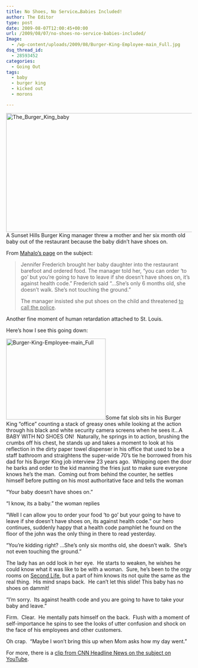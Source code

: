 ```yaml
---
title: No Shoes, No Service…Babies Included!
author: The Editor
type: post
date: 2009-08-07T12:00:45+00:00
url: /2009/08/07/no-shoes-no-service-babies-included/
Image:
  - /wp-content/uploads/2009/08/Burger-King-Employee-main_Full.jpg
dsq_thread_id:
  - 28593452
categories:
  - Going Out
tags:
  - baby
  - burger king
  - kicked out
  - morons

---
```

[<img class="aligncenter size-full wp-image-1286" title="The_Burger_King_baby" src="http://punchingkitty.com/wp-content/uploads/2009/08/The_Burger_King_baby.jpg" alt="The_Burger_King_baby" width="600" height="322" srcset="http://media.punchingkitty.com/wordpress/2009/08/The_Burger_King_baby.jpg 600w, http://media.punchingkitty.com/wordpress/2009/08/The_Burger_King_baby-300x161.jpg 300w" sizes="(max-width: 600px) 100vw, 600px" />][1]A Sunset Hills Burger King manager threw a mother and her six month old baby out of the restaurant because the baby didn&#8217;t have shoes on.

From [Mahalo&#8217;s page][2] on the subject:

> Jennifer Frederich brought her baby daughter into the restaurant barefoot and ordered food. The manager told her, &#8220;you can order &#8216;to go&#8217; but you&#8217;re going to have to leave if she doesn&#8217;t have shoes on, it&#8217;s against health code.&#8221; Frederich said &#8220;&#8230;She&#8217;s only 6 months old, she doesn&#8217;t walk. She&#8217;s not touching the ground.&#8221;
> 
> The manager insisted she put shoes on the child and threatened <span style="text-decoration: underline;">to call the police</span>.

Another fine moment of human retardation attached to St. Louis.

Here&#8217;s how I see this going down:

[<img class="alignright size-medium wp-image-1291" title="Burger-King-Employee-main_Full" src="http://punchingkitty.com/wp-content/uploads/2009/08/Burger-King-Employee-main_Full-300x243.jpg" alt="Burger-King-Employee-main_Full" width="270" height="219" srcset="http://media.punchingkitty.com/wordpress/2009/08/Burger-King-Employee-main_Full-300x243.jpg 300w, http://media.punchingkitty.com/wordpress/2009/08/Burger-King-Employee-main_Full.jpg 600w" sizes="(max-width: 270px) 100vw, 270px" />][3]Some fat slob sits in his Burger King &#8220;office&#8221; counting a stack of greasy ones while looking at the action through his black and white security camera screens when he sees it&#8230;A BABY WITH NO SHOES ON!  Naturally, he springs in to action, brushing the crumbs off his chest, he stands up and takes a moment to look at his reflection in the dirty paper towel dispenser in his office that used to be a staff bathroom and straightens the super-wide 70&#8217;s tie he borrowed from his dad for his Burger King job interview 23 years ago.  Whipping open the door he barks and order to the kid manning the fries just to make sure everyone knows he&#8217;s the man.  Coming out from behind the counter, he settles himself before putting on his most authoritative face and tells the woman

&#8220;Your baby doesn&#8217;t have shoes on.&#8221;

&#8220;I know, its a baby.&#8221; the woman replies

&#8220;Well I can allow you to order your food &#8216;to go&#8217; but your going to have to leave if she doesn&#8217;t have shoes on, its against health code.&#8221; our hero continues, suddenly happy that a health code pamphlet he found on the floor of the john was the only thing in there to read yesterday.

&#8220;You&#8217;re kidding right? &#8230;She&#8217;s only six months old, she doesn&#8217;t walk.  She&#8217;s not even touching the ground.&#8221;

The lady has an odd look in her eye.  He starts to weaken, he wishes he could know what it was like to be with a woman.  Sure, he&#8217;s been to the orgy rooms on [Second Life][4], but a part of him knows its not quite the same as the real thing.  His mind snaps back.  He can&#8217;t let this slide! This baby has no shoes on dammit!

&#8220;I&#8217;m sorry.  Its against health code and you are going to have to take your baby and leave.&#8221;

Firm.  Clear.  He mentally pats himself on the back.  Flush with a moment of self-importance he spins to see the looks of utter confusion and shock on the face of his employees and other customers.

Oh crap.  &#8220;Maybe I won&#8217;t bring this up when Mom asks how my day went.&#8221;

For more, there is a [clip from CNN Headline News on the subject on YouTube][5].

 [1]: http://punchingkitty.com/wp-content/uploads/2009/08/The_Burger_King_baby.jpg
 [2]: http://www.mahalo.com/barefoot-baby-burger-king
 [3]: http://punchingkitty.com/wp-content/uploads/2009/08/Burger-King-Employee-main_Full.jpg
 [4]: http://en.wikipedia.org/wiki/Second_Life
 [5]: http://www.youtube.com/watch?v=srGpeo4ig-s